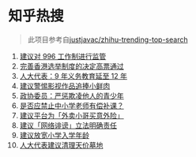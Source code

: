 # 知乎热搜

> 此项目参考自[justjavac/zhihu-trending-top-search](https://github.com/justjavac/zhihu-trending-top-search/blob/main/utils.ts)

<!-- BEGIN -->
  <!-- 最后更新时间:Thu Mar 11 2021 12:13:04 GMT+0000 (Coordinated Universal Time) -->
  1. [建议对 996 工作制进行监管](https://www.zhihu.com/search?q=996)
1. [完善香港选举制度的决定高票通过](https://www.zhihu.com/search?q=香港选举制度)
1. [人大代表：9 年义务教育延至 12 年](https://www.zhihu.com/search?q=义务教育)
1. [建议警惕影视作品追捧小鲜肉](https://www.zhihu.com/search?q=小鲜肉)
1. [政协委员：严惩欺凌他人的青少年](https://www.zhihu.com/search?q=校园欺凌)
1. [是否应禁止中小学老师有偿补课？](https://www.zhihu.com/search?q=有偿补课)
1. [建议平台为「外卖小哥买意外险」](https://www.zhihu.com/search?q=外卖小哥)
1. [建议「网络诽谤」立法明确责任](https://www.zhihu.com/search?q=网络诽谤)
1. [建议放宽小学入学年龄](https://www.zhihu.com/search?q=入学年龄)
1. [人大代表建议清理天价墓地](https://www.zhihu.com/search?q=天价墓地)
  <!-- END -->